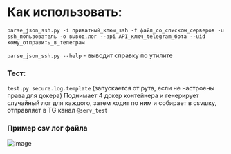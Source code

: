 # Как использовать:

`parse_json_ssh.py -i приватный_ключ_ssh -f файл_со_списком_серверов -u ssh_пользователь -o вывод,лог --api API_ключ_telegram_бота --uid кому_отправить_в_телеграм`

`parse_json_ssh.py --help` - выводит справку по утилите

### Тест:
`test.py secure.log.template` (запускается от рута, если не настроены права для докера)
Поднимает 4 докер контейнера и генерирует случайный лог для каждого, затем ходит по ним и собирает в csvшку, отправляет в TG канал `@serv_test`

### Пример csv лог файла
![image](https://github.com/DrugsNotIncluded/servionica_tests/assets/65225927/02b496e4-1967-41dd-aaf0-f52f510f2e09)
